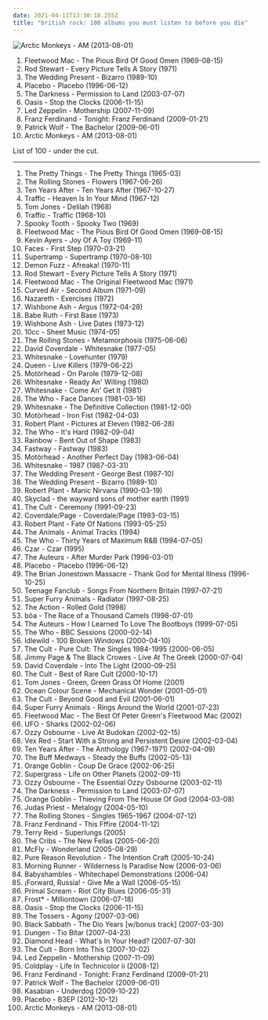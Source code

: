 ```yaml
---
date: 2021-04-11T13:30:18.255Z
title: "british rock: 100 albums you must listen to before you die"
---
```

![Arctic Monkeys - AM (2013-08-01)](http://coverartarchive.org/release/bf584cf2-dc33-433e-b8b2-b85578822726/7915352231-500.jpg "Arctic Monkeys - AM (2013-08-01)")
<ol class="albums">
<li data-cover="https://img.discogs.com/94WmIhDZkpmBhdsoi0M-uIqGKzA=/fit-in/600x598/filters:strip_icc():format(jpeg):mode_rgb():quality(90)/discogs-images/R-1788144-1262858017.jpeg.jpg" data-tags="blues, classic rock, british blues, british rock" role="button">Fleetwood Mac - The Pious Bird Of Good Omen (1969-08-15)</li>
<li data-cover="http://coverartarchive.org/release/dba7eb5d-6990-4b2e-8184-96da42fda50d/912704314-500.jpg" data-tags="rod stewart, classic rock" role="button">Rod Stewart - Every Picture Tells A Story (1971)</li>
<li data-cover="https://img.discogs.com/n1zQKA7w3Sx_BNBwResU86nrwc0=/fit-in/600x587/filters:strip_icc():format(jpeg):mode_rgb():quality(90)/discogs-images/R-1130935-1194608897.jpeg.jpg" data-tags="80s, post-punk, jangle pop" role="button">The Wedding Present - Bizarro (1989-10)</li>
<li data-cover="http://coverartarchive.org/release/dfd1efc5-a99d-4560-8141-4a26da18c209/8801167569-500.jpg" data-tags="alternative rock, alternative, rock" role="button">Placebo - Placebo (1996-06-12)</li>
<li data-cover="https://img.discogs.com/D53FDXAc79Ssa6z8iqCp6HK-GJQ=/fit-in/600x597/filters:strip_icc():format(jpeg):mode_rgb():quality(90)/discogs-images/R-504056-1473854757-6906.jpeg.jpg" data-tags="hard rock, rock" role="button">The Darkness - Permission to Land (2003-07-07)</li>
<li data-cover="http://coverartarchive.org/release/d4cba698-1145-443b-9c5e-83217f0607b6/5375956926-500.jpg" data-tags="rock" role="button">Oasis - Stop the Clocks (2006-11-15)</li>
<li data-cover="http://coverartarchive.org/release/dd433df0-cd39-3ffc-9ca2-f99d597815ea/3778150488-500.jpg" data-tags="classic rock, hard rock" role="button">Led Zeppelin - Mothership (2007-11-09)</li>
<li data-cover="http://coverartarchive.org/release/f5229c40-d183-41b9-a88c-01b2059201b7/9832610394-500.jpg" data-tags="indie rock" role="button">Franz Ferdinand - Tonight: Franz Ferdinand (2009-01-21)</li>
<li data-cover="http://coverartarchive.org/release/4f8f41d4-895d-488d-95d0-7daec079bcd1/21698152605-500.jpg" data-tags="indie, alternative, folk, epic, fucking epic" role="button">Patrick Wolf - The Bachelor (2009-06-01)</li>
<li data-cover="http://coverartarchive.org/release/bf584cf2-dc33-433e-b8b2-b85578822726/7915352231-500.jpg" data-tags="indie rock" role="button">Arctic Monkeys - AM (2013-08-01)</li>
</ol>
List of 100 - under the cut.
<!-- more -->

_________________

<ol class="albums">
<li data-cover="http://coverartarchive.org/release/4bb9271f-9653-4d32-817a-e6ca2bff98ce/24208062156-500.jpg" data-tags="60s, classic rock" role="button">
The Pretty Things - The Pretty Things (1965-03)
</li>
<li data-cover="http://coverartarchive.org/release/e53265c1-7e75-4c3b-908a-6c684cc4f338/6701550123-500.jpg" data-tags="classic rock, rock, 60s" role="button">
The Rolling Stones - Flowers (1967-06-26)
</li>
<li data-cover="https://img.discogs.com/SyFM0FDJH3d_HlVrk35uJbwm8rM=/fit-in/500x500/filters:strip_icc():format(jpeg):mode_rgb():quality(90)/discogs-images/R-6750810-1425855376-2224.jpeg.jpg" data-tags="classic rock, blues rock, rock, 60s" role="button">
Ten Years After - Ten Years After (1967-10-27)
</li>
<li data-cover="http://coverartarchive.org/release/359fcf82-91a9-344f-9e03-552eba557ebb/21830982354-500.jpg" data-tags="classic rock, progressive rock, psychedelic rock" role="button">
Traffic - Heaven Is In Your Mind (1967-12)
</li>
<li data-cover="http://coverartarchive.org/release/b0834e54-d0e0-47e0-a4eb-e49314e48d8a/10005458481-500.jpg" data-tags="classic rock, british invasion, british rock, 60s british, british 60s, 60s british invasion" role="button">
Tom Jones - Delilah (1968)
</li>
<li data-cover="http://coverartarchive.org/release/d187b1c1-da41-4769-ad7d-24f63d95e1b6/23101278087-500.jpg" data-tags="classic rock, rock" role="button">
Traffic - Traffic (1968-10)
</li>
<li data-cover="https://img.discogs.com/N9i_0sP8hpyYokX-RRwl8Re2m_Q=/fit-in/600x591/filters:strip_icc():format(jpeg):mode_rgb():quality(90)/discogs-images/R-3399390-1361356685-4806.jpeg.jpg" data-tags="classic rock, rock" role="button">
Spooky Tooth - Spooky Two (1969)
</li>
<li data-cover="https://img.discogs.com/94WmIhDZkpmBhdsoi0M-uIqGKzA=/fit-in/600x598/filters:strip_icc():format(jpeg):mode_rgb():quality(90)/discogs-images/R-1788144-1262858017.jpeg.jpg" data-tags="blues, classic rock, british blues, british rock" role="button">
Fleetwood Mac - The Pious Bird Of Good Omen (1969-08-15)
</li>
<li data-cover="https://img.discogs.com/E0LyO6T3OPBUVs7hpXRghCOJrwM=/fit-in/600x593/filters:strip_icc():format(jpeg):mode_rgb():quality(90)/discogs-images/R-1387306-1215278648.jpeg.jpg" data-tags="progressive rock, psychedelic, 60s, canterbury scene" role="button">
Kevin Ayers - Joy Of A Toy (1969-11)
</li>
<li data-cover="https://img.discogs.com/MoQsSuTpAIXwDzXwalT2fI0oEHg=/fit-in/600x595/filters:strip_icc():format(jpeg):mode_rgb():quality(90)/discogs-images/R-15931032-1600423777-8490.jpeg.jpg" data-tags="rock" role="button">
Faces - First Step (1970-03-21)
</li>
<li data-cover="http://coverartarchive.org/release/8a554950-8bfb-4283-be2c-b3abeafe8b9b/10708956082-500.jpg" data-tags="classic rock, rock" role="button">
Supertramp - Supertramp (1970-08-10)
</li>
<li data-cover="http://coverartarchive.org/release/6f19a26d-5535-417d-8b37-8e1eadda365a/8768587121-500.jpg" data-tags="progressive rock" role="button">
Demon Fuzz - Afreaka! (1970-11)
</li>
<li data-cover="http://coverartarchive.org/release/dba7eb5d-6990-4b2e-8184-96da42fda50d/912704314-500.jpg" data-tags="rod stewart, classic rock" role="button">
Rod Stewart - Every Picture Tells A Story (1971)
</li>
<li data-cover="https://img.discogs.com/vAxSF07doJZImELVxMsTijXpntg=/fit-in/600x600/filters:strip_icc():format(jpeg):mode_rgb():quality(90)/discogs-images/R-6741293-1519999539-4121.jpeg.jpg" data-tags="british blues, blues, guitar, brc blues band - juke and the blue joint" role="button">
Fleetwood Mac - The Original Fleetwood Mac (1971)
</li>
<li data-cover="http://coverartarchive.org/release/80ad2c2a-a16a-4ee7-97fe-9ecfce031aa9/18660563912-500.jpg" data-tags="progressive rock" role="button">
Curved Air - Second Album (1971-09)
</li>
<li data-cover="http://coverartarchive.org/release/b782a7b3-cec8-4640-99e2-e2cc545137cd/7116274708-500.jpg" data-tags="classic rock, 70s, hard rock" role="button">
Nazareth - Exercises (1972)
</li>
<li data-cover="https://img.discogs.com/IkuVyF5le_aG2neyEscSuSPmMXI=/fit-in/500x495/filters:strip_icc():format(jpeg):mode_rgb():quality(90)/discogs-images/R-1520895-1225746667.jpeg.jpg" data-tags="progressive rock, classic rock" role="button">
Wishbone Ash - Argus (1972-04-28)
</li>
<li data-cover="http://coverartarchive.org/release/8c1ef9f5-abdc-4a0b-a330-2f3d9ce1dabc/9922718331-500.jpg" data-tags="rock, 70s" role="button">
Babe Ruth - First Base (1973)
</li>
<li data-cover="http://coverartarchive.org/release/213cc82d-2687-4bda-956a-f5464125bd79/14751105457-500.jpg" data-tags="live, british rock, twin guitar, harmoney" role="button">
Wishbone Ash - Live Dates (1973-12)
</li>
<li data-cover="https://img.discogs.com/3RKifN7iWPQLLxVubHenxA5mLo0=/fit-in/600x534/filters:strip_icc():format(jpeg):mode_rgb():quality(90)/discogs-images/R-754325-1155421519.jpeg.jpg" data-tags="art rock, rock, 70s" role="button">
10cc - Sheet Music (1974-05)
</li>
<li data-cover="http://coverartarchive.org/release/491f61db-06c7-48da-a0e7-1da8e3d12fe9/22893719452-500.jpg" data-tags="rock, 70s" role="button">
The Rolling Stones - Metamorphosis (1975-06-06)
</li>
<li data-cover="http://coverartarchive.org/release/a94b0d40-6451-4f01-9a7a-a0fa237cb45a/19441077255-500.jpg" data-tags="classic rock, hard rock, blues rock, classic british hard rock" role="button">
David Coverdale - Whitesnake (1977-05)
</li>
<li data-cover="https://img.discogs.com/qGKMN-yFbqO37G1jBNCe-qfblp4=/fit-in/600x536/filters:strip_icc():format(jpeg):mode_rgb():quality(90)/discogs-images/R-15887392-1604770889-3313.jpeg.jpg" data-tags="hard rock" role="button">
Whitesnake - Lovehunter (1979)
</li>
<li data-cover="https://img.discogs.com/qZdIcpnqJB6tH2n0hIe-IOMakDw=/fit-in/600x600/filters:strip_icc():format(jpeg):mode_rgb():quality(90)/discogs-images/R-635916-1302731463.jpeg.jpg" data-tags="live, hard rock, classic rock" role="button">
Queen - Live Killers (1979-06-22)
</li>
<li data-cover="http://coverartarchive.org/release/b87958f4-f095-414f-a379-966af3b27fe1/15340907007-500.jpg" data-tags="hard rock, rock n roll, heavy metal" role="button">
Motörhead - On Parole (1979-12-08)
</li>
<li data-cover="https://img.discogs.com/QOLsA7SlkEFykaqlLcsTqbmKFY4=/fit-in/594x600/filters:strip_icc():format(jpeg):mode_rgb():quality(90)/discogs-images/R-3125790-1316971057.jpeg.jpg" data-tags="hard rock" role="button">
Whitesnake - Ready An' Willing (1980)
</li>
<li data-cover="https://img.discogs.com/zUCBdtRCAxabu_EUq2LNPbnHHvk=/fit-in/600x600/filters:strip_icc():format(jpeg):mode_rgb():quality(90)/discogs-images/R-2610089-1374195996-1800.jpeg.jpg" data-tags="classic rock, hard rock" role="button">
Whitesnake - Come An' Get It (1981)
</li>
<li data-cover="http://coverartarchive.org/release/76110cdd-7c4a-3501-97ed-1afb4498bf06/15374181389-500.jpg" data-tags="classic rock, the who" role="button">
The Who - Face Dances (1981-03-16)
</li>
<li data-cover="https://img.discogs.com/sKf6LdBDsgV8GfUAhdw_8Qakick=/fit-in/600x600/filters:strip_icc():format(jpeg):mode_rgb():quality(90)/discogs-images/R-3807954-1411037110-9552.jpeg.jpg" data-tags="classic rock, heavy metal, hard rock, hair metal, whitesnake, british rock, british metal, british heavy metal, new wave of british heavy metal, british hard rock, lucio rosenkreutz" role="button">
Whitesnake - The Definitive Collection (1981-12-00)
</li>
<li data-cover="http://coverartarchive.org/release/4cc5c04c-3051-400a-bca7-09c8dbac0020/12220437049-500.jpg" data-tags="heavy metal" role="button">
Motörhead - Iron Fist (1982-04-03)
</li>
<li data-cover="http://coverartarchive.org/release/8c108a51-6959-49eb-8b2f-edaebb4a63de/18926830102-500.jpg" data-tags="classic rock" role="button">
Robert Plant - Pictures at Eleven (1982-06-28)
</li>
<li data-cover="https://img.discogs.com/21xR7CRutjALMZS8sqMuJN9ZzUM=/fit-in/600x597/filters:strip_icc():format(jpeg):mode_rgb():quality(90)/discogs-images/R-10550506-1499718550-3501.jpeg.jpg" data-tags="rock" role="button">
The Who - It's Hard (1982-09-04)
</li>
<li data-cover="https://img.discogs.com/EZrLqCoV9qjIRgRXY58EF6VzMMk=/fit-in/598x600/filters:strip_icc():format(jpeg):mode_rgb():quality(90)/discogs-images/R-2081302-1312590183.jpeg.jpg" data-tags="hard rock" role="button">
Rainbow - Bent Out of Shape (1983)
</li>
<li data-cover="https://img.discogs.com/CX5fhvDs9YC91rs7_bxOhD58SII=/fit-in/600x596/filters:strip_icc():format(jpeg):mode_rgb():quality(90)/discogs-images/R-2138840-1494490725-9095.jpeg.jpg" data-tags="classic rock, heavy metal, hard rock, glam metal, british rock, british metal, british heavy metal, new wave of british heavy metal, british hard rock" role="button">
Fastway - Fastway (1983)
</li>
<li data-cover="https://img.discogs.com/Avm1x5sUs88zj8mRg-mpIh8RXEg=/fit-in/600x600/filters:strip_icc():format(jpeg):mode_rgb():quality(90)/discogs-images/R-1522576-1601943632-3332.jpeg.jpg" data-tags="heavy metal" role="button">
Motörhead - Another Perfect Day (1983-06-04)
</li>
<li data-cover="http://coverartarchive.org/release/2049b55c-0714-4ca2-8352-ba0d7041e5fd/6322117461-500.jpg" data-tags="hard rock" role="button">
Whitesnake - 1987 (1987-03-31)
</li>
<li data-cover="http://coverartarchive.org/release/8f1cf394-b4d5-460b-add2-ca696984243a/3367036616-500.jpg" data-tags="jangle pop" role="button">
The Wedding Present - George Best (1987-10)
</li>
<li data-cover="https://img.discogs.com/n1zQKA7w3Sx_BNBwResU86nrwc0=/fit-in/600x587/filters:strip_icc():format(jpeg):mode_rgb():quality(90)/discogs-images/R-1130935-1194608897.jpeg.jpg" data-tags="80s, post-punk, jangle pop" role="button">
The Wedding Present - Bizarro (1989-10)
</li>
<li data-cover="http://coverartarchive.org/release/68bbde0b-1514-4be3-ac47-7e43ec0bf0e1/17009584376-500.jpg" data-tags="classic rock, rock" role="button">
Robert Plant - Manic Nirvana (1990-03-19)
</li>
<li data-cover="http://coverartarchive.org/release/54e98a66-f5cb-42bb-bcc2-c5b6e20c5f66/12615157067-500.jpg" data-tags="metal, rock, british, 90s, england, english, british rock, british metal, killer bass, underrated and overlooked, english metal, english rock, glorious vocals" role="button">
Skyclad - the wayward sons of mother earth (1991)
</li>
<li data-cover="https://img.discogs.com/fKendOT2LkT7n571qV1PxkOq6Bg=/fit-in/600x951/filters:strip_icc():format(jpeg):mode_rgb():quality(90)/discogs-images/R-2054391-1459115530-3491.jpeg.jpg" data-tags="hard rock" role="button">
The Cult - Ceremony (1991-09-23)
</li>
<li data-cover="http://coverartarchive.org/release/19bca2a0-9bdf-4d4f-be11-ab570c3f869c/28286930502-500.jpg" data-tags="hard rock, classic rock" role="button">
Coverdale/Page - Coverdale/Page (1993-03-15)
</li>
<li data-cover="http://coverartarchive.org/release/b00a7274-3bcc-4d65-91af-c1ba273d522b/5892843611-500.jpg" data-tags="classic rock" role="button">
Robert Plant - Fate Of Nations (1993-05-25)
</li>
<li data-cover="https://img.discogs.com/q2QH8Hbu_m0o4Mk_fIOe4569N9U=/fit-in/600x537/filters:strip_icc():format(jpeg):mode_rgb():quality(90)/discogs-images/R-3962149-1531137183-2190.jpeg.jpg" data-tags="classic rock, rock" role="button">
The Animals - Animal Tracks (1994)
</li>
<li data-cover="http://coverartarchive.org/release/391e462e-e8f0-4141-8add-11fdfcd973ee/10987795051-500.jpg" data-tags="rock, classic rock" role="button">
The Who - Thirty Years of Maximum R&B (1994-07-05)
</li>
<li data-cover="https://img.discogs.com/5ViJu5Eb5764WyM2S-vOC_3jo8k=/fit-in/593x594/filters:strip_icc():format(jpeg):mode_rgb():quality(90)/discogs-images/R-1216361-1205578753.jpeg.jpg" data-tags="classic rock, rock, 70s, british, art rock, proto prog, 70s rock, british rock, 70s progressive rock, british progressive rock" role="button">
Czar - Czar (1995)
</li>
<li data-cover="http://coverartarchive.org/release/9b4db6a4-56e6-47de-8440-074247b2ed52/9707871898-500.jpg" data-tags="alternative rock, indie pop, indie rock, britpop, baroque pop" role="button">
The Auteurs - After Murder Park (1996-03-01)
</li>
<li data-cover="http://coverartarchive.org/release/dfd1efc5-a99d-4560-8141-4a26da18c209/8801167569-500.jpg" data-tags="alternative rock, alternative, rock" role="button">
Placebo - Placebo (1996-06-12)
</li>
<li data-cover="http://coverartarchive.org/release/8c49701e-b108-4f33-88a7-96d33c64dc3c/19368548317-500.jpg" data-tags="folk" role="button">
The Brian Jonestown Massacre - Thank God for Mental Illness (1996-10-25)
</li>
<li data-cover="https://img.discogs.com/I-oViWD7yaPbPfp-56ogVSe6K8o=/fit-in/600x469/filters:strip_icc():format(jpeg):mode_rgb():quality(90)/discogs-images/R-10404061-1538314922-5725.jpeg.jpg" data-tags="indie, rock, power pop, jangle pop, scottish" role="button">
Teenage Fanclub - Songs From Northern Britain (1997-07-21)
</li>
<li data-cover="https://img.discogs.com/jLrf7hv7ye_ZALB1UEyRSCeezVE=/fit-in/600x588/filters:strip_icc():format(jpeg):mode_rgb():quality(90)/discogs-images/R-676205-1146469269.jpeg.jpg" data-tags="90s" role="button">
Super Furry Animals - Radiator (1997-08-25)
</li>
<li data-cover="http://coverartarchive.org/release/4b411121-4a41-4032-9e1f-ae7c3ce15328/10916053750-500.jpg" data-tags="60s" role="button">
The Action - Rolled Gold (1998)
</li>
<li data-cover="http://coverartarchive.org/release/8bd70552-0a26-466e-bfaf-49f0e5b65e5d/17130158109-500.jpg" data-tags="rock" role="button">
bôa - The Race of a Thousand Camels (1998-07-01)
</li>
<li data-cover="https://img.discogs.com/rJ9tb67y9xsNyA-9J5dyJU96qnY=/fit-in/600x594/filters:strip_icc():format(jpeg):mode_rgb():quality(90)/discogs-images/R-380622-1489177103-3319.jpeg.jpg" data-tags="indie, rock, british, alternative, alternative rock, indie pop, indie rock, british rock, neo-glam" role="button">
The Auteurs - How I Learned To Love The Bootboys (1999-07-05)
</li>
<li data-cover="https://img.discogs.com/tYUH21u9xsQrHfgftMeQn-DG01c=/fit-in/597x600/filters:strip_icc():format(jpeg):mode_rgb():quality(90)/discogs-images/R-2060655-1261650469.jpeg.jpg" data-tags="rock" role="button">
The Who - BBC Sessions (2000-02-14)
</li>
<li data-cover="http://coverartarchive.org/release/dac0f15e-353a-4bf9-92ee-cb64880c0c75/28404506936-500.jpg" data-tags="indie rock, rock" role="button">
Idlewild - 100 Broken Windows (2000-04-10)
</li>
<li data-cover="http://coverartarchive.org/release/4caa9d1a-9bea-44d6-a6cf-92b936fb6a9e/14716838841-500.jpg" data-tags="hard rock, gothic rock" role="button">
The Cult - Pure Cult: The Singles 1984-1995 (2000-06-05)
</li>
<li data-cover="https://img.discogs.com/HCJ6IGVuFD4bFIhNAnM52183pv8=/fit-in/600x600/filters:strip_icc():format(jpeg):mode_rgb():quality(90)/discogs-images/R-1903762-1286490780.jpeg.jpg" data-tags="classic rock, rock" role="button">
Jimmy Page & The Black Crowes - Live At The Greek (2000-07-04)
</li>
<li data-cover="https://img.discogs.com/RyHxIjPL7B0bV-w0NQM9RgmtxxI=/fit-in/500x500/filters:strip_icc():format(jpeg):mode_rgb():quality(90)/discogs-images/R-2496116-1414057782-4549.jpeg.jpg" data-tags="classic rock, hard rock" role="button">
David Coverdale - Into The Light (2000-09-25)
</li>
<li data-cover="http://coverartarchive.org/release/a8f84ab6-d948-43a2-acfe-2c8cfa9b5e3b/24043624014-500.jpg" data-tags="classic rock, heavy metal, alternative rock, hard rock, gothic rock, british rock, british metal, british heavy metal, british hard rock, flashback alternatives, realjimbobownsthis, xanbaldaio-canha" role="button">
The Cult - Best of Rare Cult (2000-10-17)
</li>
<li data-cover="https://img.discogs.com/DJ1L1cWhsRi1AXLqqB95ZDu3G2Q=/fit-in/600x582/filters:strip_icc():format(jpeg):mode_rgb():quality(90)/discogs-images/R-5162684-1528368254-3700.jpeg.jpg" data-tags="classic rock, british, lounge, british invasion, british rock, 60s british, british 60s, 60s british invasion" role="button">
Tom Jones - Green, Green Grass Of Home (2001)
</li>
<li data-cover="http://coverartarchive.org/release/788950cd-90e5-4fdd-9c16-8dd8afd49a51/25738391277-500.jpg" data-tags="britpop" role="button">
Ocean Colour Scene - Mechanical Wonder (2001-05-01)
</li>
<li data-cover="http://coverartarchive.org/release/9dcbf010-ff4a-4107-ba6d-0c9e7bf955c9/5826703351-500.jpg" data-tags="hard rock" role="button">
The Cult - Beyond Good and Evil (2001-06-01)
</li>
<li data-cover="https://img.discogs.com/0f36ac86c54fe502a205affaefeae52f092904f2/images/spacer.gif" data-tags="00s, welsh, indie" role="button">
Super Furry Animals - Rings Around the World (2001-07-23)
</li>
<li data-cover="http://coverartarchive.org/release/c5e11918-511f-46a2-a1a5-0dffc96d6dd9/12120507979-500.jpg" data-tags="blues, fleetwood mac, christine mcvie" role="button">
Fleetwood Mac - The Best Of Peter Green's Fleetwood Mac (2002)
</li>
<li data-cover="http://coverartarchive.org/release/2a33228e-b75d-4396-bb4d-4735babbbfc8/20354697610-500.jpg" data-tags="rock, british, hard rock, 00s, english, british rock, english rock, shrapnel, mike varney produced, steve fontano produced" role="button">
UFO - Sharks (2002-02-06)
</li>
<li data-cover="https://img.discogs.com/CO2mE5fCPFWTeK2vRFMJDEJ6R50=/fit-in/600x600/filters:strip_icc():format(jpeg):mode_rgb():quality(90)/discogs-images/R-435283-1497469487-8296.jpeg.jpg" data-tags="heavy metal, ozzy osbourne" role="button">
Ozzy Osbourne - Live At Budokan (2002-02-15)
</li>
<li data-cover="http://coverartarchive.org/release/f2b647ba-f77b-43f0-996a-7a8fdeeceecc/6123779011-500.jpg" data-tags="alternative rock, industrial rock, post-hardcore" role="button">
Vex Red - Start With a Strong and Persistent Desire (2002-03-04)
</li>
<li data-cover="http://coverartarchive.org/release/97f94d8d-bb01-4a15-aabc-c84d74cf2195/7506423455-500.jpg" data-tags="classic rock, hard rock, blues rock, 70s british hard rock, 70s british rock, 70s hard rock, british blues rock, british rock, 60s british, 60s british rock, british 60s, british hard rock, classic british rock, after, 60s british hard rock, 60s hard rock" role="button">
Ten Years After - The Anthology (1967-1971) (2002-04-09)
</li>
<li data-cover="https://img.discogs.com/iYnqTKhZT2VwBoIViTrZtGLCG4E=/fit-in/350x350/filters:strip_icc():format(jpeg):mode_rgb():quality(90)/discogs-images/R-2253918-1347194973-2528.jpeg.jpg" data-tags="rock, british, alternative, alternative rock, garage rock revival, garage rock, garage, british rock" role="button">
The Buff Medways - Steady the Buffs (2002-05-13)
</li>
<li data-cover="https://img.discogs.com/h-yEdvYFBL0aGJisLHfrk1Qf2so=/fit-in/600x600/filters:strip_icc():format(jpeg):mode_rgb():quality(90)/discogs-images/R-1375376-1302093174.jpeg.jpg" data-tags="stoner rock, stoner metal" role="button">
Orange Goblin - Coup De Grace (2002-06-25)
</li>
<li data-cover="http://coverartarchive.org/release/06c87d8e-6244-4c50-b38c-f1e3d8f5cbe0/5555177468-500.jpg" data-tags="rock, indie, 00s" role="button">
Supergrass - Life on Other Planets (2002-09-11)
</li>
<li data-cover="http://coverartarchive.org/release/3e704837-7606-40e6-9a31-7c0929cba042/9262101091-500.jpg" data-tags="heavy metal" role="button">
Ozzy Osbourne - The Essential Ozzy Osbourne (2003-02-11)
</li>
<li data-cover="https://img.discogs.com/D53FDXAc79Ssa6z8iqCp6HK-GJQ=/fit-in/600x597/filters:strip_icc():format(jpeg):mode_rgb():quality(90)/discogs-images/R-504056-1473854757-6906.jpeg.jpg" data-tags="hard rock, rock" role="button">
The Darkness - Permission to Land (2003-07-07)
</li>
<li data-cover="http://coverartarchive.org/release/7dc22351-a8db-4b70-baf4-45ecf144087f/19809703359-500.jpg" data-tags="stoner rock, stoner metal" role="button">
Orange Goblin - Thieving From The House Of God (2004-03-08)
</li>
<li data-cover="http://coverartarchive.org/release/c0a89c21-9b6f-4561-a45a-296c5272c507/21079916286-500.jpg" data-tags="heavy metal, hard rock" role="button">
Judas Priest - Metalogy (2004-05-10)
</li>
<li data-cover="http://coverartarchive.org/release/79e61808-662a-48cb-94c0-19441b3a496b/10253810559-500.jpg" data-tags="classic rock" role="button">
The Rolling Stones - Singles 1965-1967 (2004-07-12)
</li>
<li data-cover="http://coverartarchive.org/release/01e8456e-3aa3-4037-937e-cc7f12fcdc7a/18839216643-500.jpg" data-tags="british rock" role="button">
Franz Ferdinand - This Fffire (2004-11-12)
</li>
<li data-cover="https://img.discogs.com/38kN6bZdLsr8Bhlq_ZVrP03iNC4=/fit-in/600x468/filters:strip_icc():format(jpeg):mode_rgb():quality(90)/discogs-images/R-9945799-1499533246-3187.jpeg.jpg" data-tags="classic rock, british rock" role="button">
Terry Reid - Superlungs (2005)
</li>
<li data-cover="http://coverartarchive.org/release/cfdffcab-a44b-4189-a05d-a197dfb10c9e/28864802820-500.jpg" data-tags="indie, alternative rock" role="button">
The Cribs - The New Fellas (2005-06-20)
</li>
<li data-cover="http://coverartarchive.org/release/62092003-2619-41a4-9795-e77c0625dc03/28025749897-500.jpg" data-tags="pop rock, mcfly, pop, rock" role="button">
McFly - Wonderland (2005-08-29)
</li>
<li data-cover="https://img.discogs.com/yK0BSwFYMXTDyTQ5b54RGuLaSrg=/fit-in/500x500/filters:strip_icc():format(jpeg):mode_rgb():quality(90)/discogs-images/R-1107410-1192551244.jpeg.jpg" data-tags="new prog" role="button">
Pure Reason Revolution - The Intention Craft (2005-10-24)
</li>
<li data-cover="https://img.discogs.com/OeffbU3k0EHapeFltex85a0DQ1U=/fit-in/500x487/filters:strip_icc():format(jpeg):mode_rgb():quality(90)/discogs-images/R-690731-1148163558.jpeg.jpg" data-tags="indie rock" role="button">
Morning Runner - Wilderness Is Paradise Now (2006-03-06)
</li>
<li data-cover="http://coverartarchive.org/release/1f0f62f6-f610-4004-8075-d3fb801957b2/10536915982-500.jpg" data-tags="indie" role="button">
Babyshambles - Whitechapel Demonstrations (2006-04)
</li>
<li data-cover="http://coverartarchive.org/release/747f5ed3-350f-487e-8253-10318c205e6d/20615014643-500.jpg" data-tags="alternative" role="button">
¡Forward, Russia! - Give Me a Wall (2006-05-15)
</li>
<li data-cover="https://img.discogs.com/gpxmCvbMTCBf_A62dUGyuk8lnQ8=/fit-in/600x596/filters:strip_icc():format(jpeg):mode_rgb():quality(90)/discogs-images/R-709401-1380547578-9100.jpeg.jpg" data-tags="rock" role="button">
Primal Scream - Riot City Blues (2006-05-31)
</li>
<li data-cover="https://img.discogs.com/5e3jvoyXROxFHoJgYEXmcC3dmsU=/fit-in/600x585/filters:strip_icc():format(jpeg):mode_rgb():quality(90)/discogs-images/R-4497293-1410990278-9994.jpeg.jpg" data-tags="progressive rock" role="button">
Frost* - Milliontown (2006-07-18)
</li>
<li data-cover="http://coverartarchive.org/release/d4cba698-1145-443b-9c5e-83217f0607b6/5375956926-500.jpg" data-tags="rock" role="button">
Oasis - Stop the Clocks (2006-11-15)
</li>
<li data-cover="http://coverartarchive.org/release/fc03d52a-d26b-43e6-b373-8fd17ad13cb0/16999998966-500.jpg" data-tags="alternative, folk rock" role="button">
The Tossers - Agony (2007-03-06)
</li>
<li data-cover="http://coverartarchive.org/release/9764a202-87e6-4bd1-9cf9-147a5d089f77/27056340412-500.jpg" data-tags="heavy metal, classic rock, hard rock" role="button">
Black Sabbath - The Dio Years [w/bonus track] (2007-03-30)
</li>
<li data-cover="https://img.discogs.com/3SB_4bmVyzatQRfTaofu7V5tyrM=/fit-in/600x600/filters:strip_icc():format(jpeg):mode_rgb():quality(90)/discogs-images/R-958051-1457549664-7535.jpeg.jpg" data-tags="rock, psychedelic, psychedelia" role="button">
Dungen - Tio Bitar (2007-04-23)
</li>
<li data-cover="http://coverartarchive.org/release/762803a0-e43c-4f8b-bcae-c3b3bf75a517/18890471844-500.jpg" data-tags="alternative rock" role="button">
Diamond Head - What's In Your Head? (2007-07-30)
</li>
<li data-cover="https://img.discogs.com/xUq1wVMlQ6erf33DsYTV7OsaVNQ=/fit-in/600x528/filters:strip_icc():format(jpeg):mode_rgb():quality(90)/discogs-images/R-1338676-1587324729-9714.jpeg.jpg" data-tags="classic rock, hard rock" role="button">
The Cult - Born Into This (2007-10-02)
</li>
<li data-cover="http://coverartarchive.org/release/dd433df0-cd39-3ffc-9ca2-f99d597815ea/3778150488-500.jpg" data-tags="classic rock, hard rock" role="button">
Led Zeppelin - Mothership (2007-11-09)
</li>
<li data-cover="http://coverartarchive.org/release/6c53f480-214e-4e19-9e08-6bf7fdfb073b/15824184832-500.jpg" data-tags="coldplay - life in technicolor, coldplay" role="button">
Coldplay - Life In Technicolor ii (2008-12)
</li>
<li data-cover="http://coverartarchive.org/release/f5229c40-d183-41b9-a88c-01b2059201b7/9832610394-500.jpg" data-tags="indie rock" role="button">
Franz Ferdinand - Tonight: Franz Ferdinand (2009-01-21)
</li>
<li data-cover="http://coverartarchive.org/release/4f8f41d4-895d-488d-95d0-7daec079bcd1/21698152605-500.jpg" data-tags="indie, alternative, folk, epic, fucking epic" role="button">
Patrick Wolf - The Bachelor (2009-06-01)
</li>
<li data-cover="http://coverartarchive.org/release/88c70e09-68f8-436a-9440-3b164b6f3a78/11003884528-500.jpg" data-tags="indie, brit-rock" role="button">
Kasabian - Underdog (2009-10-22)
</li>
<li data-cover="http://coverartarchive.org/release/1c8cbe3e-32e9-4498-b0a0-f94a298bddb1/2009247600-500.jpg" data-tags="alternative rock, british rock" role="button">
Placebo - B3EP (2012-10-12)
</li>
<li data-cover="http://coverartarchive.org/release/bf584cf2-dc33-433e-b8b2-b85578822726/7915352231-500.jpg" data-tags="indie rock" role="button">
Arctic Monkeys - AM (2013-08-01)
</li>
</ol>